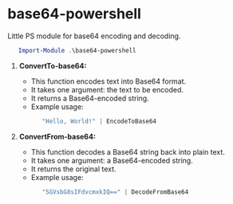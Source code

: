 # base64-powershell

Little PS module for base64 encoding and decoding.

```powershell
   Import-Module .\base64-powershell
```

1. **ConvertTo-base64:**
   - This function encodes text into Base64 format.
   - It takes one argument: the text to be encoded.
   - It returns a Base64-encoded string.
   - Example usage:
     ```powershell
        "Hello, World!" | EncodeToBase64
     ```

2. **ConvertFrom-base64:**
   - This function decodes a Base64 string back into plain text.
   - It takes one argument: a Base64-encoded string.
   - It returns the original text.
   - Example usage:
     ```powershell
        "SGVsbG8sIFdvcmxkIQ==" | DecodeFromBase64
     ```

